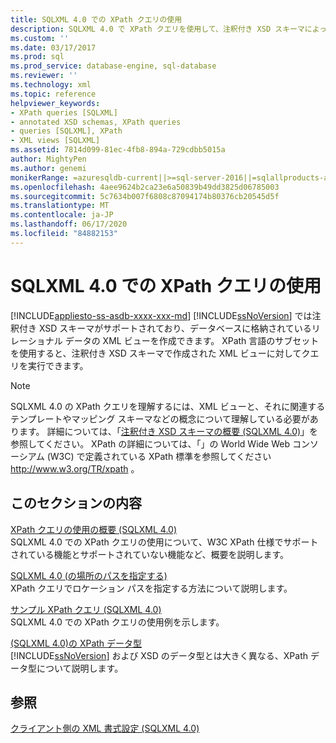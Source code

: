 ```yaml
---
title: SQLXML 4.0 での XPath クエリの使用
description: SQLXML 4.0 で XPath クエリを使用して、注釈付き XSD スキーマによって作成された XML ビューに対してクエリを実行する方法について説明します。
ms.custom: ''
ms.date: 03/17/2017
ms.prod: sql
ms.prod_service: database-engine, sql-database
ms.reviewer: ''
ms.technology: xml
ms.topic: reference
helpviewer_keywords:
- XPath queries [SQLXML]
- annotated XSD schemas, XPath queries
- queries [SQLXML], XPath
- XML views [SQLXML]
ms.assetid: 7814d099-81ec-4fb8-894a-729cdbb5015a
author: MightyPen
ms.author: genemi
monikerRange: =azuresqldb-current||>=sql-server-2016||=sqlallproducts-allversions||>=sql-server-linux-2017||=azuresqldb-mi-current
ms.openlocfilehash: 4aee9624b2ca23e6a50839b49dd3825d06785003
ms.sourcegitcommit: 5c7634b007f6808c87094174b80376cb20545d5f
ms.translationtype: MT
ms.contentlocale: ja-JP
ms.lasthandoff: 06/17/2020
ms.locfileid: "84882153"
---
```

# <a name="using-xpath-queries-in-sqlxml-40"></a>SQLXML 4.0 での XPath クエリの使用
[!INCLUDE[appliesto-ss-asdb-xxxx-xxx-md](../../includes/appliesto-ss-asdb-xxxx-xxx-md.md)]
  [!INCLUDE[ssNoVersion](../../includes/ssnoversion-md.md)] では注釈付き XSD スキーマがサポートされており、データベースに格納されているリレーショナル データの XML ビューを作成できます。 XPath 言語のサブセットを使用すると、注釈付き XSD スキーマで作成された XML ビューに対してクエリを実行できます。  
  
> [!NOTE]  
>  SQLXML 4.0 の XPath クエリを理解するには、XML ビューと、それに関連するテンプレートやマッピング スキーマなどの概念について理解している必要があります。 詳細については、「[注釈付き XSD スキーマの概要 &#40;SQLXML 4.0&#41;](../../relational-databases/sqlxml/annotated-xsd-schemas/introduction-to-annotated-xsd-schemas-sqlxml-4-0.md)」を参照してください。 XPath の詳細については、「」の World Wide Web コンソーシアム (W3C) で定義されている XPath 標準を参照してください http://www.w3.org/TR/xpath 。  
  
## <a name="in-this-section"></a>このセクションの内容  
 [XPath クエリの使用の概要 &#40;SQLXML 4.0&#41;](../../relational-databases/sqlxml-annotated-xsd-schemas-xpath-queries/introduction-to-using-xpath-queries-sqlxml-4-0.md)  
 SQLXML 4.0 での XPath クエリの使用について、W3C XPath 仕様でサポートされている機能とサポートされていない機能など、概要を説明します。  
  
 [SQLXML 4.0 &#40;の場所のパスを指定する&#41;](../../relational-databases/sqlxml-annotated-xsd-schemas-xpath-queries/location-path/specifying-a-location-path-sqlxml-4-0.md)  
 XPath クエリでロケーション パスを指定する方法について説明します。  
  
 [サンプル XPath クエリ &#40;SQLXML 4.0&#41;](../../relational-databases/sqlxml-annotated-xsd-schemas-xpath-queries/samples/sample-xpath-queries-sqlxml-4-0.md)  
 SQLXML 4.0 での XPath クエリの使用例を示します。  
  
 [&#40;SQLXML 4.0&#41;の XPath データ型](../../relational-databases/sqlxml-annotated-xsd-schemas-xpath-queries/xpath-data-types-sqlxml-4-0.md)  
 [!INCLUDE[ssNoVersion](../../includes/ssnoversion-md.md)] および XSD のデータ型とは大きく異なる、XPath データ型について説明します。  
  
## <a name="see-also"></a>参照  
 [クライアント側の XML 書式設定 &#40;SQLXML 4.0&#41;](../../relational-databases/sqlxml/formatting/client-side-xml-formatting-sqlxml-4-0.md)  
  
  
